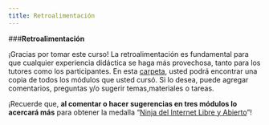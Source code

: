 ```yaml
---
title: Retroalimentación
---
```


###**Retroalimentación**

¡Gracias por tomar este curso! La retroalimentación es fundamental para que cualquier experiencia didáctica se haga más provechosa, tanto para los tutores como los participantes. En esta <a href="https://drive.google.com/open?id=0BwHOpDi7VlbbQWVyUllUSzloZEU&authuser=0" target="_blank">carpeta</a>, usted podrá encontrar una copia de todos los módulos que usted cursó. Si lo desea, puede agregar comentarios, preguntas y/o sugerir temas,materiales o tareas.

¡Recuerde que, **al comentar o hacer sugerencias en tres módulos lo acercará más** para obtener la medalla “<a href="http://badges.p2pu.org/en/badge/view/658/" target="_blank">Ninja del Internet Libre y Abierto</a>”!

